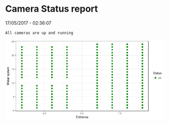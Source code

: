 Camera Status report
================
17/05/2017 - 02:36:07

    All cameras are up and running

![](camreport_files/figure-markdown_github/unnamed-chunk-2-1.png)
